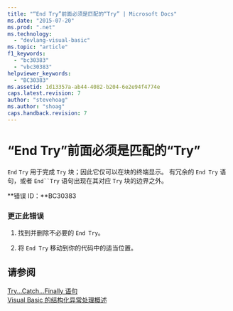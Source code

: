 ```yaml
---
title: "“End Try”前面必须是匹配的“Try” | Microsoft Docs"
ms.date: "2015-07-20"
ms.prod: ".net"
ms.technology: 
  - "devlang-visual-basic"
ms.topic: "article"
f1_keywords: 
  - "bc30383"
  - "vbc30383"
helpviewer_keywords: 
  - "BC30383"
ms.assetid: 1d13357a-ab44-4082-b204-6e2e94f4774e
caps.latest.revision: 7
author: "stevehoag"
ms.author: "shoag"
caps.handback.revision: 7
---
```

# “End Try”前面必须是匹配的“Try”
`End`  `Try` 用于完成 `Try` 块；因此它仅可以在块的终端显示。 有冗余的 `End Try` 语句，或者 `End``Try` 语句出现在其对应 `Try` 块的边界之外。  
  
 **错误 ID：**BC30383  
  
### 更正此错误  
  
1.  找到并删除不必要的 `End Try`。  
  
2.  将 `End Try` 移动到你的代码中的适当位置。  
  
## 请参阅  
 [Try...Catch...Finally 语句](../../visual-basic/language-reference/statements/try-catch-finally-statement.md)   
 [Visual Basic 的结构化异常处理概述](http://msdn.microsoft.com/zh-cn/bb81af80-a735-4873-9711-6151a48e418a)